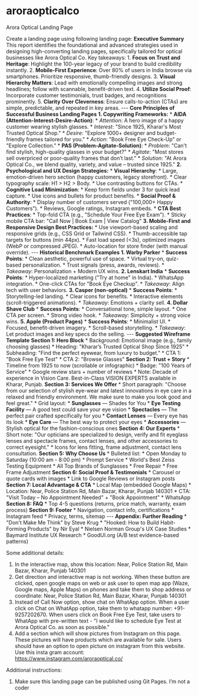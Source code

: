 # aroraopticalco
Arora Optical Landing Page


Create a landing page using following landing page: **Executive Summary** This report identifies the foundational and advanced strategies used in designing high-converting landing pages, specifically tailored for optical businesses like Arora Optical Co. Key takeaways: 1. **Focus on Trust and Heritage**: Highlight the 100-year legacy of your brand to build credibility instantly. 2. **Mobile-First Experience**: Over 80% of users in India browse via smartphones. Prioritize responsive, thumb-friendly designs. 3. **Visual Hierarchy Matters**: Lead with emotionally compelling images and strong headlines; follow with scannable, benefit-driven text. 4. **Utilize Social Proof**: Incorporate customer testimonials, trust badges, and recognitions prominently. 5. **Clarity Over Cleverness**: Ensure calls-to-action (CTAs) are simple, predictable, and repeated in key areas. --- **Core Principles of Successful Business Landing Pages** **1. Copywriting Frameworks:** * **AIDA (Attention-Interest-Desire-Action)**: * *Attention*: A hero image of a happy customer wearing stylish glasses. * *Interest*: "Since 1925, Kharar's Most Trusted Optical Shop." * *Desire*: "Explore 1000+ designer and budget-friendly frames tailored for you." * *Action*: "Book Free Eye Check-Up" or "Explore Collection." * **PAS (Problem-Agitate-Solution)**: * *Problem*: "Can't find stylish, high-quality glasses in your budget?" * *Agitate*: "Most stores sell overpriced or poor-quality frames that don’t last." * *Solution*: "At Arora Optical Co., we blend quality, variety, and value – trusted since 1925." **2. Psychological and UX Design Strategies:** * **Visual Hierarchy**: * Large, emotion-driven hero section (happy customers, legacy storefront). * Clear typography scale: H1 > H2 > Body. * Use contrasting buttons for CTAs. * **Cognitive Load Minimization**: * Keep form fields under 3 for quick lead capture. * Use icons and bullets for product benefits. * **Social Proof & Authority**: * Display number of customers served ("100,000+ Happy Customers"). * Reviews, Google ratings, Instagram embeds. * **CTA Best Practices**: * Top-fold CTA (e.g., "Schedule Your Free Eye Exam"). * Sticky mobile CTA bar: "Call Now | Book Exam | View Catalog" **3. Mobile-First and Responsive Design Best Practices:** * Use viewport-based scaling and responsive grids (e.g., CSS Grid or Tailwind CSS). * Thumb-accessible tap targets for buttons (min 44px). * Fast load speed (<3s), optimized images (WebP or compressed JPEG). * Auto-location for store finder (with manual override). --- **Historical Benchmark Examples** **1. Warby Parker** * **Success Points**: * Clean aesthetic, powerful use of space. * Virtual try-on, quiz-based personalization. * Trust signals (press, awards, reviews). * *Takeaway*: Personalization + Modern UX wins. **2. Lenskart India** * **Success Points**: * Hyper-localized marketing ("Try at home" in India). * WhatsApp integration. * One-click CTAs for "Book Eye Checkup". * *Takeaway*: Align tech with user behaviors. **3. Casper (non-optical)** * **Success Points**: * Storytelling-led landing. * Clear icons for benefits. * Interactive elements (scroll-triggered animations). * *Takeaway*: Emotions + clarity sell. **4. Dollar Shave Club** * **Success Points**: * Conversational tone, simple layout. * One CTA per screen. * Strong video hook. * *Takeaway*: Simplicity + strong voice wins. **5. Apple (Product Pages)** * **Success Points**: * Minimalist UI. * Focused, benefit-driven imagery. * Scroll-based storytelling. * *Takeaway*: Let product images and key specs do the selling. --- **Suggested Wireframe Template** **Section 1: Hero Block** * Background: Emotional image (e.g., family choosing glasses) * Heading: "Kharar’s Trusted Optical Shop Since 1925" * Subheading: "Find the perfect eyewear, from luxury to budget." * CTA 1: "Book Free Eye Test" * CTA 2: "Browse Glasses" **Section 2: Trust + Story** * Timeline from 1925 to now (scrollable or infographic) * Badge: "100 Years of Service" * Google review stars + number of reviews * Note: Decade of experience in Vision Care. Best-in-Class VISION EXPERTS available in Kharar, Punjab. **Section 3: Services We Offer** * Short paragraph: "Choose from our selection of stylish eye-wear and latest innovations in eye care in a relaxed and friendly environment. We make sure to make you look good and feel great." * Grid layout: * **Sunglasses** — Shades for You * **Eye Testing Facility** — A good test could save your eye vision * **Spectacles** — The perfect pair crafted specifically for you * **Contact Lenses** — Every eye has its look * **Eye Care** — The best way to protect your eyes * **Accessories** — Stylish optical for the fashion-conscious ones **Section 4: Our Experts** * Short note: "Our opticians are specialized to design, verify and fit eyeglass lenses and spectacle frames, contact lenses, and other accessories to correct eyesight." * Icons for lens fitting, frame adjustment, contact lens consultation. **Section 5: Why Choose Us** * Bulleted list: * Open Monday to Saturday (10:00 am - 8:00 pm) * Prompt Service * World's Best Zeiss Testing Equipment * All Top Brands of Sunglasses * Free Repair * Free Frame Adjustment **Section 6: Social Proof & Testimonials** * Carousel or quote cards with images * Link to Google Reviews or Instagram posts **Section 7: Local Advantage & CTA** * Local Map (embedded Google Maps) * Location: Near, Police Station Rd, Main Bazar, Kharar, Punjab 140301 * CTA: "Visit Today – No Appointment Needed" + "Book Appointment" * WhatsApp **Section 8: FAQ** * Top 4-5 questions (returns, price match, warranty, exam process) **Section 9: Footer** * Navigation, contact info, certifications * Instagram feed * Privacy, terms, sitemap --- **Appendix: Further Reading** * "Don't Make Me Think" by Steve Krug * "Hooked: How to Build Habit-Forming Products" by Nir Eyal * Nielsen Norman Group's UX Case Studies * Baymard Institute UX Research * GoodUI.org (A/B test evidence-based patterns)


Some additional details:
1.	In the interactive map, show this location: Near, Police Station Rd, Main Bazar, Kharar, Punjab 140301
2.	Get direction and interactive map is not working. When these button are clicked, open google maps on web or ask user to open map app (Waze, Google maps, Apple Maps) on phones and take them to shop address or coordinate: Near, Police Station Rd, Main Bazar, Kharar, Punjab 140301
3.	Instead of Call Now option, show chat on WhatApp option. When a user click on Chat on WhatApp option, take them to whatapp number: +91-9257202670. When users click on Book Free Eye Test, take users to WhatApp with pre-written text - "I would like to schedule Eye Test at Arora Optical Co. as soon as possible."
4.	Add a section which will show pictures from Instagram on this page. These pictures will have products which are available for sale. Users should have an option to open picture on instagram from this website. Use this insta gram account: https://www.instagram.com/aroraoptical.co/

Additional instructions:
1.	Make sure this landing page can be published using Git Pages. I’m not a coder
